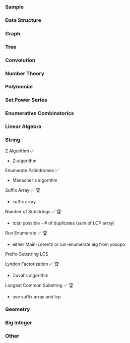 <h3>Sample</h3>

<h3>Data Structure</h3>

<h3>Graph</h3>

<h3>Tree</h3>

<h3>Convolution</h3>

<h3>Number Theory</h3>

<h3>Polynomial</h3>

<h3>Set Power Series</h3>

<h3>Enumerative Combinatorics</h3>

<h3>Linear Algebra</h3>

<h3>String</h3>

Z Algorithm ✅
- Z-algorithm

Enumerate Palindromes ✅
- Manacher's algorithm

Suffix Array ✅ 🏆
- suffix array

Number of Substrings ✅ 🏆
- total possible - \# of duplicates (sum of LCP array)

Run Enumerate ✅ 🏆
- either Main-Lorentz or run-enumerate alg from yosupo

Prefix-Substring LCS

Lyndon Factorization ✅ 🏆
- Duval's algorithm

Longest Common Substring ✅ 🏆
- use suffix array and lcp

<h3>Geometry</h3>

<h3>Big Integer</h3>

<h3>Other</h3>
